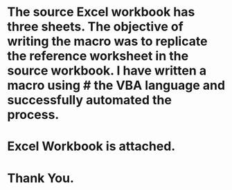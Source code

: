 # The source Excel workbook has three sheets. The objective of writing the macro was to replicate the reference worksheet in the source workbook. I have written a macro using # the VBA language and successfully automated the process.

# Excel Workbook is attached.

# Thank You.



